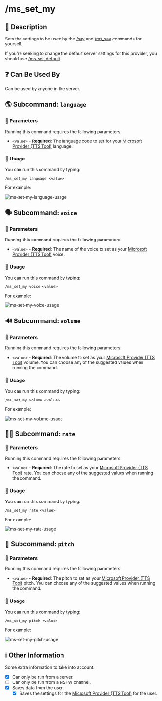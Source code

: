 # /ms_set_my

## 📖 Description

Sets the settings to be used by the [/say](../all-tts/say.md) and [/ms_say](./ms-say.md) commands for yourself.

If you're seeking to change the default server settings for this provider, you should use [/ms_set_default](./ms-set-default.md).

## ❓ Can Be Used By

Can be used by anyone in the server.

## 🌎 Subcommand: `language`

### 🔨 Parameters

Running this command requires the following parameters:

* `<value>` - **Required**: The language code to set for your [Microsoft Provider (TTS Tool)](../../text-to-speech-providers/microsoft-ttstool.md) language.

### 🎈 Usage

You can run this command by typing:

```text
/ms_set_my language <value>
```

For example:

![ms-set-my-language-usage](../../assets/screenshots/ms-set-my-language-usage.png)

## 🗣 Subcommand: `voice`

### 🔨 Parameters

Running this command requires the following parameters:

* `<value>` - **Required**: The name of the voice to set as your [Microsoft Provider (TTS Tool)](../../text-to-speech-providers/microsoft-ttstool.md) voice.

### 🎈 Usage

You can run this command by typing:

```text
/ms_set_my voice <value>
```

For example:

![ms-set-my-voice-usage](../../assets/screenshots/ms-set-my-voice-usage.png)

## 🔊 Subcommand: `volume`

### 🔨 Parameters

Running this command requires the following parameters:

* `<value>` - **Required**: The volume to set as your [Microsoft Provider (TTS Tool)](../../text-to-speech-providers/microsoft-ttstool.md) volume. You can choose any of the suggested values when running the command.

### 🎈 Usage

You can run this command by typing:

```text
/ms_set_my volume <value>
```

For example:

![ms-set-my-volume-usage](../../assets/screenshots/ms-set-my-volume-usage.png)

## 🏃🏻 Subcommand: `rate`

### 🔨 Parameters

Running this command requires the following parameters:

* `<value>` - **Required**: The rate to set as your [Microsoft Provider (TTS Tool)](../../text-to-speech-providers/microsoft-ttstool.md) rate. You can choose any of the suggested values when running the command.

### 🎈 Usage

You can run this command by typing:

```text
/ms_set_my rate <value>
```

For example:

![ms-set-my-rate-usage](../../assets/screenshots/ms-set-my-rate-usage.png)

## 🥁 Subcommand: `pitch`

### 🔨 Parameters

Running this command requires the following parameters:

* `<value>` - **Required**: The pitch to set as your [Microsoft Provider (TTS Tool)](../../text-to-speech-providers/microsoft-ttstool.md) pitch. You can choose any of the suggested values when running the command.

### 🎈 Usage

You can run this command by typing:

```text
/ms_set_my pitch <value>
```

For example:

![ms-set-my-pitch-usage](../../assets/screenshots/ms-set-my-pitch-usage.png)

## ℹ️ Other Information

Some extra information to take into account:

* [x] Can only be run from a server.
* [ ] Can only be run from a NSFW channel.
* [x] Saves data from the user.
    - [x] Saves the settings for the [Microsoft Provider (TTS Tool)](../../text-to-speech-providers/microsoft-ttstool.md) for the user.
